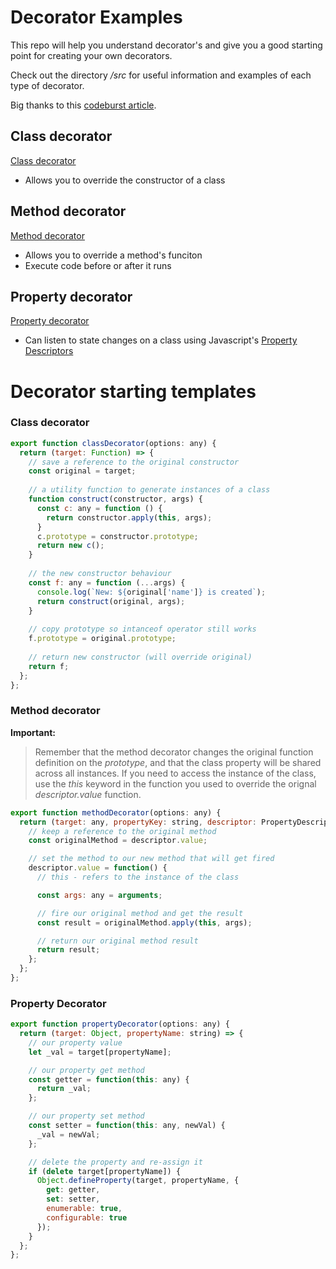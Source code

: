 # Decorator Examples

This repo will help you understand decorator's and give you a good starting point for creating your own decorators. 

Check out the directory _/src_ for useful information and examples of each type of decorator.

Big thanks to this [codeburst article](https://codeburst.io/decorate-your-code-with-typescript-decorators-5be4a4ffecb4).

## Class decorator

[Class decorator](src/class-decorator.ts)

* Allows you to override the constructor of a class

## Method decorator

[Method decorator](src/method-decorator.ts)

* Allows you to override a method's funciton
* Execute code before or after it runs

## Property decorator

[Property decorator](src/property-decorator.ts)

* Can listen to state changes on a class using Javascript's [Property Descriptors](https://developer.mozilla.org/en-US/docs/Web/JavaScript/Reference/Global_Objects/Object/defineProperty)

# Decorator starting templates

### Class decorator

```javascript
export function classDecorator(options: any) {
  return (target: Function) => {
    // save a reference to the original constructor
    const original = target;
  
    // a utility function to generate instances of a class
    function construct(constructor, args) {
      const c: any = function () {
        return constructor.apply(this, args);
      }
      c.prototype = constructor.prototype;
      return new c();
    }
  
    // the new constructor behaviour
    const f: any = function (...args) {
      console.log(`New: ${original['name']} is created`);
      return construct(original, args);
    }
  
    // copy prototype so intanceof operator still works
    f.prototype = original.prototype;
  
    // return new constructor (will override original)
    return f;
  };
};
```

### Method decorator

__Important:__ 

> Remember that the method decorator changes the original function definition on the _prototype_, and that the class property will be shared across all instances. If you need to access the instance of the class, use the _this_ keyword in the function you used to override the orignal _descriptor.value_ function.

```javascript
export function methodDecorator(options: any) {
  return (target: any, propertyKey: string, descriptor: PropertyDescriptor) => {
    // keep a reference to the original method
    const originalMethod = descriptor.value;

    // set the method to our new method that will get fired
    descriptor.value = function() {
      // this - refers to the instance of the class

      const args: any = arguments;

      // fire our original method and get the result
      const result = originalMethod.apply(this, args);

      // return our original method result
      return result;
    };
  };
};
```

### Property Decorator

```javascript
export function propertyDecorator(options: any) {
  return (target: Object, propertyName: string) => {
    // our property value
    let _val = target[propertyName];

    // our property get method
    const getter = function(this: any) {
      return _val;
    };

    // our property set method
    const setter = function(this: any, newVal) {
      _val = newVal;
    };

    // delete the property and re-assign it
    if (delete target[propertyName]) {
      Object.defineProperty(target, propertyName, {
        get: getter,
        set: setter,
        enumerable: true,
        configurable: true
      });
    }
  };
};
```